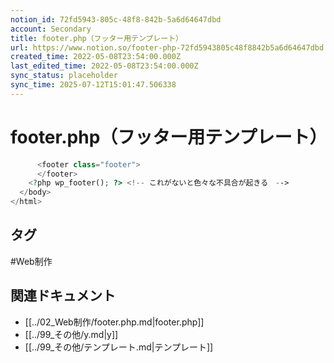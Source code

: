 ```yaml
---
notion_id: 72fd5943-805c-48f8-842b-5a6d64647dbd
account: Secondary
title: footer.php（フッター用テンプレート）
url: https://www.notion.so/footer-php-72fd5943805c48f8842b5a6d64647dbd
created_time: 2022-05-08T23:54:00.000Z
last_edited_time: 2022-05-08T23:54:00.000Z
sync_status: placeholder
sync_time: 2025-07-12T15:01:47.506338
---
```

# footer.php（フッター用テンプレート）

```php
      <footer class="footer">
      </footer>
    <?php wp_footer(); ?> <!-- これがないと色々な不具合が起きる　-->
  </body>
</html>
```

## タグ

#Web制作 

## 関連ドキュメント

- [[../02_Web制作/footer.php.md|footer.php]]
- [[../99_その他/y.md|y]]
- [[../99_その他/テンプレート.md|テンプレート]]

